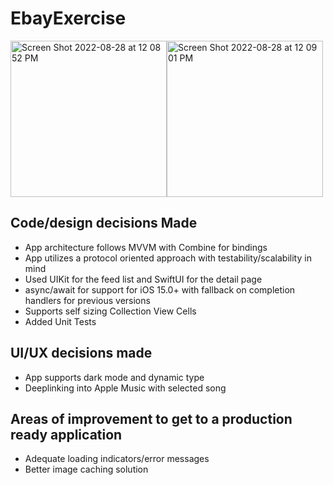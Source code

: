 # EbayExercise
<img width="250" alt="Screen Shot 2022-08-28 at 12 08 52 PM" src="https://user-images.githubusercontent.com/36284798/187090578-3b96e0e1-f476-45dc-a6a9-f50d8c87c498.png"><img width="250" alt="Screen Shot 2022-08-28 at 12 09 01 PM" src="https://user-images.githubusercontent.com/36284798/187090583-0af7794e-a50f-4257-9436-f00d3a45ca89.png">


## Code/design decisions Made
- App architecture follows MVVM with Combine for bindings 
- App utilizes a protocol oriented approach with testability/scalability in mind 
- Used UIKit for the feed list and SwiftUI for the detail page
- async/await for support for iOS 15.0+ with fallback on completion handlers for previous versions 
- Supports self sizing Collection View Cells
- Added Unit Tests 

## UI/UX decisions made
- App supports dark mode and dynamic type 
- Deeplinking into Apple Music with selected song 


## Areas of improvement to get to a production ready application 
- Adequate loading indicators/error messages 
- Better image caching solution 
